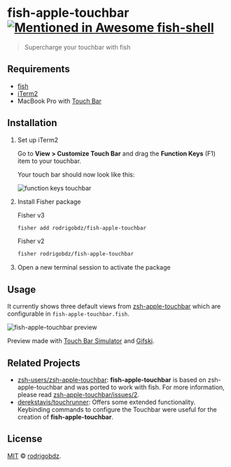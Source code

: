# fish-apple-touchbar [![Mentioned in Awesome fish-shell](https://awesome.re/mentioned-badge.svg)](https://github.com/jorgebucaran/awesome-fish#utilities)

> Supercharge your touchbar with fish

## Requirements

- [fish](https://github.com/fish-shell/fish-shell)
- [iTerm2](https://iterm2.com)
- MacBook Pro with [Touch Bar](https://developer.apple.com/macos/touch-bar)

## Installation

1. Set up iTerm2

   Go to **View > Customize Touch Bar** and drag the **Function Keys** (F1) item to your touchbar.

   Your touch bar should now look like this:

   ![function keys touchbar](./assets/iterm2-touchbar-function-module.png)

1. Install Fisher package

   Fisher v3

   ```sh
   fisher add rodrigobdz/fish-apple-touchbar
   ```
   
   Fisher v2
   
   ```sh
   fisher rodrigobdz/fish-apple-touchbar
   ```

1. Open a new terminal session to activate the package

## Usage

It currently shows three default views from [zsh-apple-touchbar](https://github.com/zsh-users/zsh-apple-touchbar) which are configurable in `fish-apple-touchbar.fish`.

![fish-apple-touchbar preview](./assets/preview.gif)

Preview made with [Touch Bar Simulator](https://github.com/sindresorhus/touch-bar-simulator) and [Gifski](https://github.com/sindresorhus/gifski-app).

## Related Projects

- [zsh-users/zsh-apple-touchbar](https://github.com/zsh-users/zsh-apple-touchbar): **fish-apple-touchbar** is based on zsh-apple-touchbar and was ported to work with fish. For more information, please read [zsh-apple-touchbar/issues/2](https://github.com/zsh-users/zsh-apple-touchbar/issues/2).
- [derekstavis/touchrunner](https://github.com/derekstavis/touchrunner): Offers some extended functionality. Keybinding commands to configure the Touchbar were useful for the creation of **fish-apple-touchbar**.

## License

[MIT](LICENSE) © [rodrigobdz](https://rodrigobdz.github.io/).
